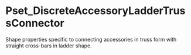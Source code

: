 # Pset_DiscreteAccessoryLadderTrussConnector

Shape properties specific to connecting accessories in truss form with straight cross-bars in ladder shape.<!-- end of definition -->
